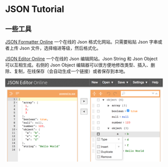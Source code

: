 # JSON Tutorial



## 一些工具

[JSON Formatter Online](http://www.freeformatter.com/json-formatter.html) 一个在线的 Json 格式化网站。只需要粘贴 Json 字串或者上传 Json 文件，选择缩进等级，然后格式化。

[JSON Editor Online](http://www.jsoneditoronline.org/) 一个在线的 Json 编辑网站。Json String 和 Json Object 可以互相生成。右侧的 Json Object 编辑器可以很方便地修改类型、插入、删除、复制，在线保存（会自动生成一个链接）或者保存到本地。

![json editor online](json_editor_online.png "the Json Editor online")
